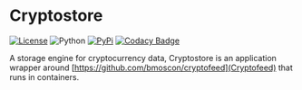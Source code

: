 # Cryptostore

[![License](https://img.shields.io/badge/license-XFree86-blue.svg)](LICENSE)
![Python](https://img.shields.io/badge/Python-3.7+-green.svg)
[![PyPi](https://img.shields.io/badge/PyPi-cryptostore-brightgreen.svg)](https://pypi.python.org/pypi/cryptostore)
[![Codacy Badge](https://api.codacy.com/project/badge/Grade/da2a982c976649e193c807895ee7a33c)](https://www.codacy.com/manual/bmoscon/cryptostore?utm_source=github.com&amp;utm_medium=referral&amp;utm_content=bmoscon/cryptostore&amp;utm_campaign=Badge_Grade)

A storage engine for cryptocurrency data, Cryptostore is an application wrapper around [https://github.com/bmoscon/cryptofeed](Cryptofeed) that runs in containers.
